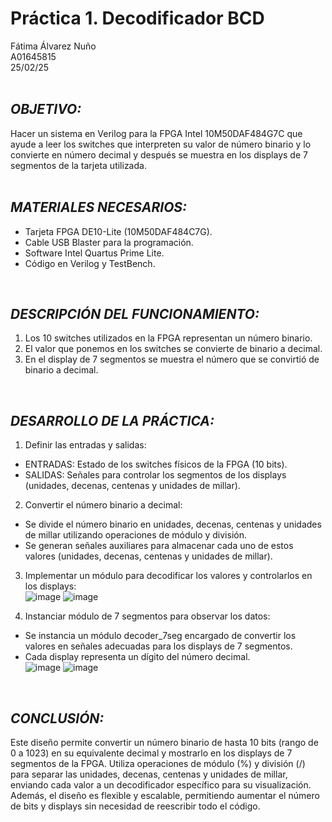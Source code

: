 # Práctica 1. Decodificador BCD
Fátima Álvarez Nuño <br/>
A01645815 <br/>
25/02/25 <br/>
<br/>

## *OBJETIVO:* <br/>
Hacer un sistema en Verilog para la FPGA Intel 10M50DAF484G7C que ayude a leer los switches que interpreten su valor de número binario y lo convierte en número decimal y después se muestra en los displays de 7 segmentos de la tarjeta utilizada. <br/>
<br/>

## *MATERIALES NECESARIOS:* <br/>
* Tarjeta FPGA DE10-Lite (10M50DAF484C7G). <br/>
* Cable USB Blaster para la programación. <br/>
* Software Intel Quartus Prime Lite. <br/>
* Código en Verilog y TestBench. <br/>
<br/>

## *DESCRIPCIÓN DEL FUNCIONAMIENTO:* <br/>
1. Los 10 switches utilizados en la FPGA representan un número binario. <br/>
2. El valor que ponemos en los switches se convierte de binario a decimal. <br/>
3. En el display de 7 segmentos se muestra el número que se convirtió de binario a decimal. <br/>
<br/>

## *DESARROLLO DE LA PRÁCTICA:* <br/>
1. Definir las entradas y salidas: <br/>
  * ENTRADAS:  Estado de los switches físicos de la FPGA (10 bits). <br/>
  * SALIDAS: Señales para controlar los segmentos de los displays (unidades, decenas, centenas y unidades de millar). <br/>
2. Convertir el número binario a decimal: <br/>
  * Se divide el número binario en unidades, decenas, centenas y unidades de millar utilizando operaciones de módulo y división. <br/>
  * Se generan señales auxiliares para almacenar cada uno de estos valores (unidades, decenas, centenas y unidades de millar). <br/>
3. Implementar un módulo para decodificar los valores y controlarlos en los displays: <br/>
![image](https://github.com/user-attachments/assets/0ea82eca-f09c-4941-905b-2a8627dcb3a8)
![image](https://github.com/user-attachments/assets/2d6fd931-23fa-4d08-93d3-49ec6884a2db)

4. Instanciar módulo de 7 segmentos para observar los datos: <br/>
  * Se instancia un módulo decoder_7seg encargado de convertir los valores en señales adecuadas para los displays de 7 segmentos. <br/>
  * Cada display representa un dígito del número decimal. <br/>
![image](https://github.com/user-attachments/assets/4ce80e2d-0363-49c5-9b8e-67d572b57c63)
![image](https://github.com/user-attachments/assets/597f26d9-41f1-4a75-8484-451c00cd0c53)
<br/>

## *CONCLUSIÓN:* <br/>
Este diseño permite convertir un número binario de hasta 10 bits (rango de 0 a 1023) en su equivalente decimal y mostrarlo en los displays de 7 segmentos de la FPGA. Utiliza operaciones de módulo (%) y división (/) para separar las unidades, decenas, centenas y unidades de millar, enviando cada valor a un decodificador específico para su visualización. Además, el diseño es flexible y escalable, permitiendo aumentar el número de bits y displays sin necesidad de reescribir todo el código. <br/>
